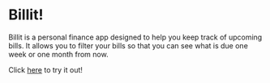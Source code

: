 <h1>Billit!</h1>

<p>Billit is a personal finance app designed to help you keep track of upcoming bills. It allows you to filter your bills so that you
can see what is due one week or one month from now.</p>

<p>Click <a href="https://billit-wpearce.herokuapp.com/">here</a> to try it out!<p>
